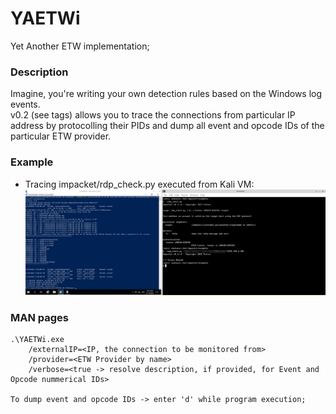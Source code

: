 # YAETWi

Yet Another ETW implementation;

### Description
Imagine, you're writing your own detection rules based on the Windows log events.\
v0.2 (see tags) allows you to trace the connections from particular IP address by protocolling their PIDs and dump all event and opcode IDs of the particular ETW provider.

### Example
- Tracing impacket/rdp_check.py executed from Kali VM:
![rdp_check.py_test](./_README/01_testing_impacket_rdp_check.py.png)

### MAN pages
```
.\YAETWi.exe 
	/externalIP=<IP, the connection to be monitored from> 
	/provider=<ETW Provider by name> 
	/verbose=<true -> resolve description, if provided, for Event and Opcode nummerical IDs>

To dump event and opcode IDs -> enter 'd' while program execution;
```
